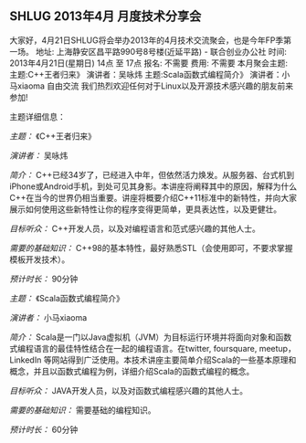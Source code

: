 SHLUG 2013年4月 月度技术分享会
--------------------------------------------------------------------------------
大家好，4月21日SHLUG将会举办2013年的4月技术交流聚会，也是今年FP季第一场。
地址: 上海静安区昌平路990号8号楼(近延平路) - 联合创业办公社
时间: 2013年4月21日(星期日) 14点 至 17点
报名: 不需要
费用: 不需要
本月聚会主题:
主题:C++王者归来》 演讲者：吴咏炜
主题:Scala函数式编程简介》 演讲者：小马xiaoma
自由交流
我们热烈欢迎任何对于Linux以及开源技术感兴趣的朋友前来参加!

主题详细信息：

*主题：*
《C++王者归来》

*演讲者：*
吴咏炜

*简介：*
C++已经34岁了，已经进入中年，但依然活力焕发。从服务器、台式机到iPhone或Android手机，到处可见其身影。本讲座将阐释其中的原因，解释为什么C++在当今的世界仍相当重要。讲座将概要介绍C++11标准中的新特性，并向大家展示如何使用这些新特性让你的程序变得更简单，更具表达性，以及更健壮。

*目标听众：*
C++开发人员，以及对编程语言和范式感兴趣的其他人士。

*需要的基础知识：*
C++98的基本特性，最好熟悉STL（会使用即可，不要求掌握模板开发技术）。

*预计时长：*
90分钟

*主题：*
《Scala函数式编程简介》

*演讲者：*
小马xiaoma

*简介：*
Scala是一门以Java虚拟机（JVM）为目标运行环境并将面向对象和函数式编程语言的最佳特性结合在一起的编程语言。在twitter, foursquare, meetup，LinkedIn 等网站得到广泛使用。本技术讲座主要简单介绍Scala的一些基本原理和概念，并且以函数式编程为例，详细介绍Scala的函数式编程的概念。

*目标听众：*
JAVA开发人员，以及对函数式编程感兴趣的其他人士。

*需要的基础知识：*
需要基础的编程知识。

*预计时长：*
60分钟
